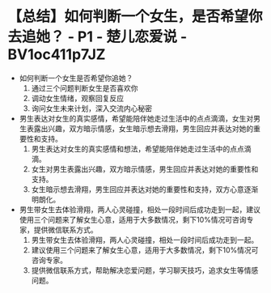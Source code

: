 # 【总结】如何判断一个女生，是否希望你去追她？ - P1 - 楚儿恋爱说 - BV1oc411p7JZ

-   如何判断一个女生是否希望你追她？
    1.  通过三个问题判断女生是否喜欢你
    2.  调动女生情绪，观察回复反应
    3.  询问女生未来计划，深入交流内心秘密
-   男生表达对女生的真实感情，希望能陪伴她走过生活中的点点滴滴，女生对男生表露出兴趣，双方暗示情感，女生暗示想去滑翔，男生回应并表达对她的重要性和支持。
    1.  男生表达对女生的真实感情和想法，希望能陪伴她走过生活中的点点滴滴。
    2.  女生对男生表露出兴趣，双方暗示情感，男生回应并表达对她的重要性和支持。
    3.  女生暗示想去滑翔，男生回应并表达对她的重要性和支持，双方心意逐渐明朗化。
-   男生带女生去体验滑翔，两人心灵碰撞，相处一段时间后成功走到一起，建议使用三个问题来了解女生心意，适用于大多数情况，剩下10%情况可咨询专家，提供微信联系方式。
    1.  男生带女生去体验滑翔，两人心灵碰撞，相处一段时间后成功走到一起。
    2.  建议使用三个问题来了解女生心意，适用于大多数情况，剩下10%情况可咨询专家。
    3.  提供微信联系方式，帮助解决恋爱问题，学习聊天技巧，追求女生等情感问题。